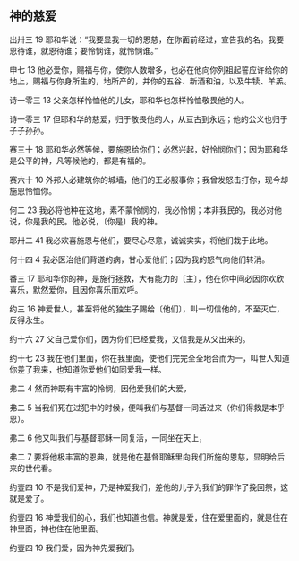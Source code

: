 ## 神的慈爱

出卅三 19 耶和华说：“我要显我一切的恩慈，在你面前经过，宣告我的名。我要恩待谁，就恩待谁；要怜悯谁，就怜悯谁。”

申七 13 他必爱你，赐福与你，使你人数增多，也必在他向你列祖起誓应许给你的地上，赐福与你身所生的，地所产的，并你的五谷、新酒和油，以及牛犊、羊羔。

诗一零三 13 父亲怎样怜恤他的儿女，耶和华也怎样怜恤敬畏他的人。

诗一零三 17 但耶和华的慈爱，归于敬畏他的人，从亘古到永远；他的公义也归于子子孙孙。

赛三十 18 耶和华必然等候，要施恩给你们；必然兴起，好怜悯你们；因为耶和华是公平的神，凡等候他的，都是有福的。

赛六十 10 外邦人必建筑你的城墙，他们的王必服事你；我曾发怒击打你，现今却施恩怜恤你。

何二 23 我必将他种在这地，素不蒙怜悯的，我必怜悯；本非我民的，我必对他说，你是我的民。他必说，〔你是〕我的神。

耶卅二 41 我必欢喜施恩与他们，要尽心尽意，诚诚实实，将他们栽于此地。

何十四 4 我必医治他们背道的病，甘心爱他们；因为我的怒气向他们转消。

番三 17 耶和华你的神，是施行拯救，大有能力的〔主〕，他在你中间必因你欢欣喜乐，默然爱你，且因你喜乐而欢呼。

约三 16 神爱世人，甚至将他的独生子赐给〔他们〕，叫一切信他的，不至灭亡，反得永生。

约十六 27 父自己爱你们，因为你们已经爱我，又信我是从父出来的。

约十七 23 我在他们里面，你在我里面，使他们完完全全地合而为一，叫世人知道你差了我来，也知道你爱他们如同爱我一样。

弗二 4 然而神既有丰富的怜悯，因他爱我们的大爱，

弗二 5 当我们死在过犯中的时候，便叫我们与基督一同活过来（你们得救是本乎恩）。

弗二 6 他又叫我们与基督耶稣一同复活，一同坐在天上，

弗二 7 要将他极丰富的恩典，就是他在基督耶稣里向我们所施的恩慈，显明给后来的世代看。

约壹四 10 不是我们爱神，乃是神爱我们，差他的儿子为我们的罪作了挽回祭，这就是爱了。

约壹四 16 神爱我们的心，我们也知道也信。神就是爱，住在爱里面的，就是住在神里面，神也住在他里面。

约壹四 19 我们爱，因为神先爱我们。



